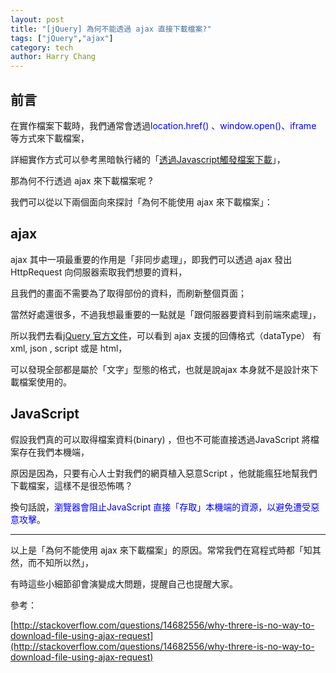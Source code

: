 ```yaml
---
layout: post
title: "[jQuery] 為何不能透過 ajax 直接下載檔案?"
tags: ["jQuery","ajax"]
category: tech
author: Harry Chang
---
```


## 前言
在實作檔案下載時，我們通常會透過<span style="color:#0000FF;">location.href() 、window.open()、iframe </span>等方式來下載檔案，

詳細實作方式可以參考黑暗執行緒的「[透過Javascript觸發檔案下載](http://blog.darkthread.net/post-2011-08-12-ajax-download-with-iframe.aspx)」，

那為何不行透過 ajax 來下載檔案呢 ?

<!--more-->

我們可以從以下兩個面向來探討「為何不能使用 ajax 來下載檔案」：

## ajax

ajax 其中一項最重要的作用是「非同步處理」，即我們可以透過 ajax 發出 HttpRequest 向伺服器索取我們想要的資料，

且我們的畫面不需要為了取得部份的資料，而刷新整個頁面；

當然好處還很多，不過我想最重要的一點就是「跟伺服器要資料到前端來處理」，

所以我們去看[jQuery 官方文件](http://api.jquery.com/jquery.ajax/)，可以看到 ajax 支援的回傳格式（dataType） 有 xml, json , script 或是 html，

可以發現全部都是屬於「文字」型態的格式，也就是說ajax 本身就不是設計來下載檔案使用的。

## JavaScript

假設我們真的可以取得檔案資料(binary) ，但也不可能直接透過JavaScript 將檔案存在我們本機端，

原因是因為，只要有心人士對我們的網頁植入惡意Script ，他就能瘋狂地幫我們下載檔案，這樣不是很恐怖嗎？

換句話說，<span style="color:#0000FF;">瀏覽器會阻止JavaScript 直接「存取」本機端的資源，以避免遭受惡意攻擊</span>。

---

以上是「為何不能使用 ajax 來下載檔案」的原因。常常我們在寫程式時都「知其然，而不知所以然」，

有時這些小細節卻會演變成大問題，提醒自己也提醒大家。

參考：

[http://stackoverflow.com/questions/14682556/why-threre-is-no-way-to-download-file-using-ajax-request](http://stackoverflow.com/questions/14682556/why-threre-is-no-way-to-download-file-using-ajax-request)               